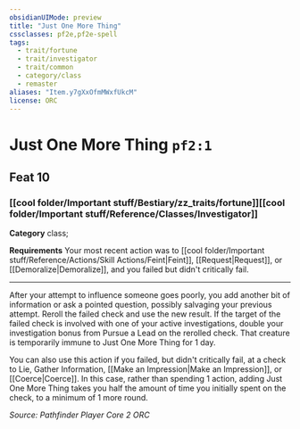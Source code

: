 ```yaml
---
obsidianUIMode: preview
title: "Just One More Thing"
cssclasses: pf2e,pf2e-spell
tags:
  - trait/fortune
  - trait/investigator
  - trait/common
  - category/class
  - remaster
aliases: "Item.y7gXxOfmMWxfUkcM"
license: ORC
---
```

# Just One More Thing `pf2:1`
## Feat 10
### [[cool folder/Important stuff/Bestiary/zz_traits/fortune]][[cool folder/Important stuff/Reference/Classes/Investigator]]

**Category** class; 




**Requirements** Your most recent action was to [[cool folder/Important stuff/Reference/Actions/Skill Actions/Feint|Feint]], [[Request|Request]], or [[Demoralize|Demoralize]], and you failed but didn't critically fail.

* * *

After your attempt to influence someone goes poorly, you add another bit of information or ask a pointed question, possibly salvaging your previous attempt. Reroll the failed check and use the new result. If the target of the failed check is involved with one of your active investigations, double your investigation bonus from Pursue a Lead on the rerolled check. That creature is temporarily immune to Just One More Thing for 1 day.

You can also use this action if you failed, but didn't critically fail, at a check to Lie, Gather Information, [[Make an Impression|Make an Impression]], or [[Coerce|Coerce]]. In this case, rather than spending 1 action, adding Just One More Thing takes you half the amount of time you initially spent on the check, to a minimum of 1 more round.

*Source: Pathfinder Player Core 2*
*ORC*